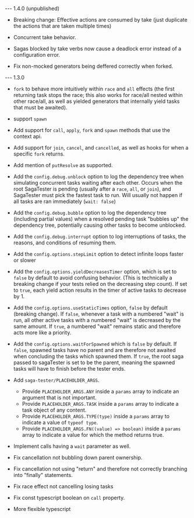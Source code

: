 --- 1.4.0 (unpublished)

- Breaking change: Effective actions are consumed by take (just duplicate the actions that are taken multiple times)
- Concurrent take behavior.

- Sagas blocked by take verbs now cause a deadlock error instead of a configuration error.

- Fix non-mocked generators being deffered correctly when forked.

--- 1.3.0

- `fork` to behave more intuitively within `race` and `all` effects (the first returning task stops the race; this also works for race/all nested within other race/all, as well as yielded generators that internally yield tasks that must be awaited).
- support `spawn`
- Add support for `call`, `apply`, `fork` and `spawn` methods that use the context api.
- Add support for `join`, `cancel`, and `cancelled`, as well as hooks for when a specific `fork` returns.
- Add mention of `putResolve` as supported.

- Add the `config.debug.unblock` option to log the dependency tree when simulating concurrent tasks waiting after each other. Occurs when the root SagaTester is pending (usually after a `race`, `all`, or `join`), and SagaTester must pick the fastest task to run. Will usually not happen if all tasks are ran immediately (`wait: false`)
- Add the `config.debug.bubble` option to log the dependency tree (including partial values) when a resolved pending task "bubbles up" the dependency tree, potentially causing other tasks to become unblocked.
- Add the `config.debug.interrupt` option to log interruptions of tasks, the reasons, and conditions of resuming them.

- Add the `config.options.stepLimit` option to detect infinite loops faster or slower
- Add the `config.options.yieldDecreasesTimer` option, which is set to `false` by default to avoid confusing behavior. (This is technically a breaking change if your tests relied on the decreasing step count). If set to `true`, each yield action results in the timer of active tasks to decrease by 1.
- Add the `config.options.useStaticTimes` option, `false` by default (breaking change). If `false`, whenever a task with a numbered "wait" is run, all other active tasks with a numbered "wait" is decreased by the same amount. If `true`, a numbered "wait" remains static and therefore acts more like a priority.
- Add the `config.options.waitForSpawned` which is `false` by default. If `false`, spawned tasks have no parent and are therefore not awaited when concluding the tasks which spawned them. If `true`, the root saga passed to sagaTester is set to be the parent, meaning the spawned tasks will have to finish before the tester ends.

- Add `saga-tester/PLACEHOLDER_ARGS`.
  - Provide `PLACEHOLDER_ARGS.ANY` inside a `params` array to indicate an argument that is not important.
  - Provide `PLACEHOLDER_ARGS.TASK` inside a `params` array to indicate a task object of any content.
  - Provide `PLACEHOLDER_ARGS.TYPE(type)` inside a `params` array to indicate a value of `typeof type`.
  - Provide `PLACEHOLDER_ARGS.FN((value) => boolean)` inside a `params` array to indicate a value for which the method returns true.

- Implement calls having a `wait` parameter as well.

- Fix cancellation not bubbling down parent ownership.
- Fix cancellation not using "return" and therefore not correctly branching into "finally" statements.
- Fix race effect not cancelling losing tasks
- Fix const typescript boolean on `call` property.
- More flexible typescript

